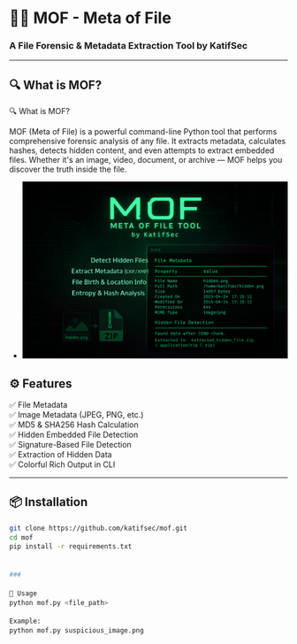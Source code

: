 

# 🕵️‍♂️ MOF - Meta of File
### A File Forensic & Metadata Extraction Tool by **KatifSec**

---

## 🔍 What is MOF?

🔍 What is MOF?

MOF (Meta of File) is a powerful command-line Python tool that performs comprehensive forensic analysis of any file. 
It extracts metadata, calculates hashes, detects hidden content, and even attempts to extract embedded files.
Whether it's an image, video, document, or archive — MOF helps you discover the truth inside the file.


- ![MOF Output Demo](https://github.com/katifsec/mof/blob/main/73907d70-6a5d-46ba-beef-66f0e0a72760.png)


## ⚙️ Features

✅ File Metadata  
✅ Image Metadata (JPEG, PNG, etc.)  
✅ MD5 & SHA256 Hash Calculation  
✅ Hidden Embedded File Detection  
✅ Signature-Based File Detection  
✅ Extraction of Hidden Data  
✅ Colorful Rich Output in CLI

---

## 📦 Installation

```bash
git clone https://github.com/katifsec/mof.git
cd mof
pip install -r requirements.txt


### 

🧪 Usage
python mof.py <file_path>

Example:
python mof.py suspicious_image.png
